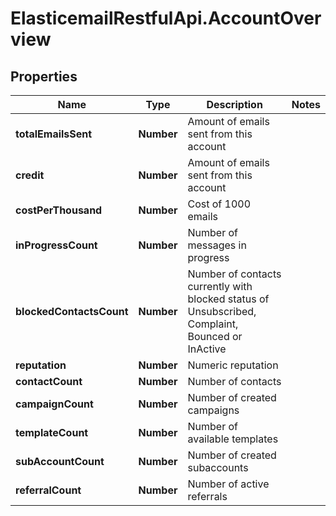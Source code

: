 # ElasticemailRestfulApi.AccountOverview

## Properties
Name | Type | Description | Notes
------------ | ------------- | ------------- | -------------
**totalEmailsSent** | **Number** | Amount of emails sent from this account | 
**credit** | **Number** | Amount of emails sent from this account | 
**costPerThousand** | **Number** | Cost of 1000 emails | 
**inProgressCount** | **Number** | Number of messages in progress | 
**blockedContactsCount** | **Number** | Number of contacts currently with blocked status of Unsubscribed, Complaint, Bounced or InActive | 
**reputation** | **Number** | Numeric reputation | 
**contactCount** | **Number** | Number of contacts | 
**campaignCount** | **Number** | Number of created campaigns | 
**templateCount** | **Number** | Number of available templates | 
**subAccountCount** | **Number** | Number of created subaccounts | 
**referralCount** | **Number** | Number of active referrals | 


